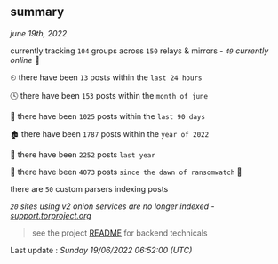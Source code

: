 
## summary
_june 19th, 2022_

currently tracking `104` groups across `150` relays & mirrors - _`49` currently online_ 📡

⏲ there have been `13` posts within the `last 24 hours`

🕓 there have been `153` posts within the `month of june`

📅 there have been `1025` posts within the `last 90 days`

🏚 there have been `1787` posts within the `year of 2022`

🚀 there have been `2252` posts `last year`

🦕 there have been `4073` posts `since the dawn of ransomwatch` 🐣

there are `50` custom parsers indexing posts

_`20` sites using v2 onion services are no longer indexed - [support.torproject.org](https://support.torproject.org/onionservices/v2-deprecation/)_

> see the project [README](https://github.com/jmousqueton/ransomwatch#readme) for backend technicals



Last update : _Sunday 19/06/2022 06:52:00 (UTC)_

